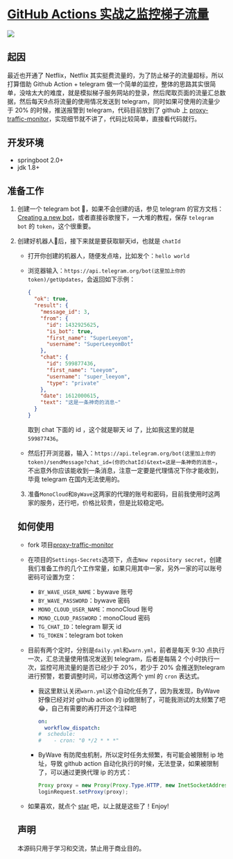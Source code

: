 # [GitHub Actions 实战之监控梯子流量](https://github.com/superleeyom/blog/issues/19)

![](https://raw.githubusercontent.com/superleeyom/blog/main/img/20210131124723.png)

## 起因

最近也开通了 Netflix，Netflix 其实挺费流量的，为了防止梯子的流量超标，所以打算借助 Github Action + telegram 做一个简单的监控，整体的思路其实很简单，没啥太大的难度，就是模拟梯子服务网站的登录，然后爬取页面的流量汇总数据，然后每天9点将流量的使用情况发送到 telegram，同时如果可使用的流量少于 20% 的时候，推送报警到 telegram，代码目前放到了 github 上 [proxy-traffic-monitor](https://github.com/superleeyom/proxy-traffic-monitor)，实现细节就不讲了，代码比较简单，直接看代码就行。

## 开发环境

- springboot 2.0+
- jdk 1.8+

## 准备工作

1. 创建一个 telegram bot 🤖，如果不会创建的话，参见 telegram 的官方文档：[Creating a new bot](https://core.telegram.org/bots#6-botfather)，或者直接谷歌搜下，一大堆的教程，保存 `telegram bot` 的 `token`，这个很重要。

2. 创建好机器人🤖后，接下来就是要获取聊天id，也就是 `chatId`

   - 打开你创建的机器人，随便发点啥，比如发个：`hello world`

   - 浏览器输入：`https://api.telegram.org/bot(这里加上你的token)/getUpdates`，会返回如下示例：

     ```json
     {
       "ok": true,
       "result": {
         "message_id": 3,
         "from": {
           "id": 1432925625,
           "is_bot": true,
           "first_name": "SuperLeeyom",
           "username": "SuperLeeyomBot"
         },
         "chat": {
           "id": 599877436,
           "first_name": "Leeyom",
           "username": "super_leeyom",
           "type": "private"
         },
         "date": 1612000615,
         "text": "这是一条神奇的消息~"
       }
     }
     ```

     取到 chat 下面的 id ，这个就是聊天 id 了，比如我这里的就是 `599877436`。

   - 然后打开浏览器，输入：`https://api.telegram.org/bot(这里加上你的token)/sendMessage?chat_id=(你的chatId)&text=这是一条神奇的消息~`，不出意外你应该能收到一条消息，注意一定要是代理情况下你才能收到，毕竟 telegram 在国内无法使用的。

   3. 准备`MonoCloud`和`ByWave`这两家的代理的账号和密码，目前我使用时这两家的服务，还行吧，价格比较贵，但是比较稳定吧。

   ## 如何使用

   - fork 项目[proxy-traffic-monitor](https://github.com/superleeyom/proxy-traffic-monitor)

   - 在项目的`Settings-Secrets`选项下，点击`New repository secret`，创建我们准备工作的几个工作常量，如果只用其中一家，另外一家的可以账号密码可设置为空：
      - `BY_WAVE_USER_NAME`：bywave 账号
      - `BY_WAVE_PASSWORD`：bywave 密码
      - `MONO_CLOUD_USER_NAME`：monoCloud 账号
      - `MONO_CLOUD_PASSWORD`：monoCloud 密码
      - `TG_CHAT_ID`：telegram 聊天 id
      - `TG_TOKEN`：telegram bot token
      
   - 目前有两个定时，分别是`daily.yml`和`warn.yml`，前者是每天 9:30 点执行一次，汇总流量使用情况发送到 telegram，后者是每隔 2 个小时执行一次，监控可用流量的是否已经少于 20%，若少于 20% 会推送到telegram 进行预警，若要调整时间，可以修改这两个 yml 的 `cron` 表达式。

      - 我这里默认关闭`warn.yml`这个自动化任务了，因为我发现，ByWave 好像已经对对 github action 的 ip做限制了，可能我测试的太频繁了吧😂，自己有需要的再打开这个注释吧

         ```yml
         on:
           workflow_dispatch:
         #  schedule:
         #    - cron: "0 */2 * * *"
         ```

      - ByWave 有防爬虫机制，所以定时任务太频繁，有可能会被限制 ip 地址，导致 github action 自动化执行的时候，无法登录，如果被限制了，可以通过更换代理 ip 的方式：

         ```java
         Proxy proxy = new Proxy(Proxy.Type.HTTP, new InetSocketAddress("xxx.xxx.xxx.xxx", 80));
         loginRequest.setProxy(proxy);
         ```

   - 如果喜欢，就点个 [star](https://github.com/superleeyom/proxy-traffic-monitor) 吧，以上就是这些了！Enjoy!

   ## 声明

   本源码只用于学习和交流，禁止用于商业目的。

